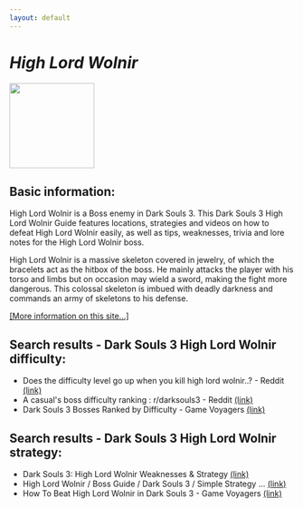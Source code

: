 ```yaml
---
layout: default
---
```

# *High Lord Wolnir*
<img src="https://darksouls3.wiki.fextralife.com//file/Dark-Souls-3/high_lord_wolnir_trophy.PNG" width="150" height="150" />

## Basic information:
High Lord Wolnir is a Boss enemy in Dark Souls 3. This Dark Souls 3 High Lord Wolnir Guide features locations, strategies and videos on how to defeat High Lord Wolnir easily, as well as tips, weaknesses, trivia and lore notes for the High Lord Wolnir boss.
<br>

High Lord Wolnir is a massive skeleton covered in jewelry, of which the bracelets act as the hitbox of the boss. He mainly attacks the player with his torso and limbs but on occasion may wield a sword, making the fight more dangerous. This colossal skeleton is imbued with deadly darkness and commands an army of skeletons to his defense.
<br>


[[More information on this site...]](https://darksouls3.wiki.fextralife.com//High+Lord+Wolnir)

## Search results - Dark Souls 3 High Lord Wolnir difficulty:
- Does the difficulty level go up when you kill high lord wolnir..? - Reddit [(link)](https://www.reddit.com/r/darksouls3/comments/k5jw36/does_the_difficulty_level_go_up_when_you_kill/)
- A casual's boss difficulty ranking : r/darksouls3 - Reddit [(link)](https://www.reddit.com/r/darksouls3/comments/apa2dp/a_casuals_boss_difficulty_ranking/)
- Dark Souls 3 Bosses Ranked by Difficulty - Game Voyagers [(link)](https://gamevoyagers.com/dark-souls-3-bosses-ranked-difficulty/)

## Search results - Dark Souls 3 High Lord Wolnir strategy:
- Dark Souls 3: High Lord Wolnir Weaknesses & Strategy [(link)](https://www.zleague.gg/theportal/beat-high-lord-wolnir/)
- High Lord Wolnir / Boss Guide / Dark Souls 3 / Simple Strategy ... [(link)](https://www.youtube.com/watch?v=xG7-YRLNDyQ)
- How To Beat High Lord Wolnir in Dark Souls 3 - Game Voyagers [(link)](https://gamevoyagers.com/how-to-beat-high-lord-wolnir-in-dark-souls-3/)

